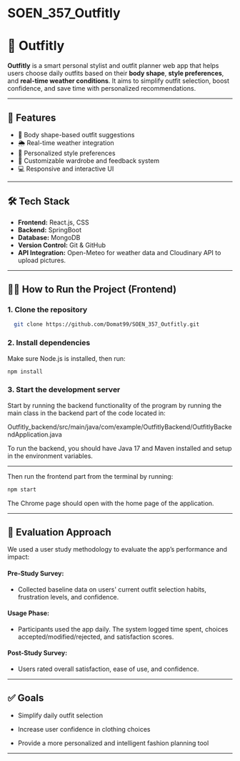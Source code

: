 # SOEN_357_Outfitly
# 👗 Outfitly

**Outfitly** is a smart personal stylist and outfit planner web app that helps users choose daily outfits based on their **body shape**, **style preferences**, and **real-time weather conditions**. It aims to simplify outfit selection, boost confidence, and save time with personalized recommendations.

---

## 🚀 Features

- 👚 Body shape-based outfit suggestions
- 🌦️ Real-time weather integration
- 🎨 Personalized style preferences
- 🧥 Customizable wardrobe and feedback system
- 💻 Responsive and interactive UI

---

## 🛠️ Tech Stack

- **Frontend:** React.js, CSS
- **Backend:** SpringBoot
- **Database:** MongoDB
- **Version Control:** Git & GitHub
- **API Integration:** Open-Meteo for weather data and Cloudinary API to upload pictures.

---

## 🧑‍💻 How to Run the Project (Frontend)

### 1. Clone the repository

```bash
  git clone https://github.com/Domat99/SOEN_357_Outfitly.git
```

### 2. Install dependencies

Make sure Node.js is installed, then run:

```bash
npm install
```

### 3. Start the development server

Start by running the backend functionality of the program by running the main class in the backend part of the code located in:

Outfitly_backend/src/main/java/com/example/OutfitlyBackend/OutfitlyBackendApplication.java

To run the backend, you should have Java 17 and Maven installed and setup in the environment variables.

---

Then run the frontend part from the terminal by running:

```bash
npm start
```

The Chrome page should open with the home page of the application.

---

## 🧪 Evaluation Approach
We used a user study methodology to evaluate the app’s performance and impact:

#### Pre-Study Survey:
- Collected baseline data on users' current outfit selection habits, frustration levels, and confidence.

#### Usage Phase:
- Participants used the app daily. The system logged time spent, choices accepted/modified/rejected, and satisfaction scores.

#### Post-Study Survey:
- Users rated overall satisfaction, ease of use, and confidence.

---

## ✅ Goals
- Simplify daily outfit selection

- Increase user confidence in clothing choices

- Provide a more personalized and intelligent fashion planning tool

---

